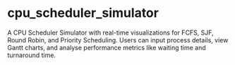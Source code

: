 # cpu_scheduler_simulator
A CPU Scheduler Simulator with real-time visualizations for FCFS, SJF, Round Robin, and Priority Scheduling. Users can input process details, view Gantt charts, and analyse performance metrics like waiting time and turnaround time. 
